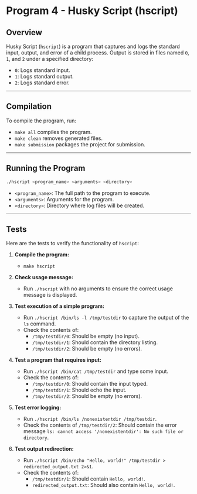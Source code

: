 # Program 4 - Husky Script (hscript)

## Overview
Husky Script (`hscript`) is a program that captures and logs the standard input, output, and error of a child process. Output is stored in files named `0`, `1`, and `2` under a specified directory:
- `0`: Logs standard input.
- `1`: Logs standard output.
- `2`: Logs standard error.

---

## Compilation
To compile the program, run:
   - `make all` compiles the program.
   - `make clean` removes generated files.
   - `make submission` packages the project for submission.

---

## Running the Program
```bash
./hscript <program_name> <arguments> <directory>
```

- `<program_name>`: The full path to the program to execute.
- `<arguments>`: Arguments for the program.
- `<directory>`: Directory where log files will be created.

---

## Tests
Here are the tests to verify the functionality of `hscript`:

1. **Compile the program:**
   - `make hscript`

2. **Check usage message:**
   - Run `./hscript` with no arguments to ensure the correct usage message is displayed.

3. **Test execution of a simple program:**
   - Run `./hscript /bin/ls -l /tmp/testdir` to capture the output of the `ls` command.
   - Check the contents of:
     - `/tmp/testdir/0`: Should be empty (no input).
     - `/tmp/testdir/1`: Should contain the directory listing.
     - `/tmp/testdir/2`: Should be empty (no errors).

4. **Test a program that requires input:**
   - Run `./hscript /bin/cat /tmp/testdir` and type some input.
   - Check the contents of:
     - `/tmp/testdir/0`: Should contain the input typed.
     - `/tmp/testdir/1`: Should echo the input.
     - `/tmp/testdir/2`: Should be empty (no errors).

5. **Test error logging:**
   - Run `./hscript /bin/ls /nonexistentdir /tmp/testdir`.
   - Check the contents of `/tmp/testdir/2`: Should contain the error message `ls: cannot access '/nonexistentdir': No such file or directory`.

6. **Test output redirection:**
   - Run `./hscript /bin/echo "Hello, world!" /tmp/testdir > redirected_output.txt 2>&1`.
   - Check the contents of:
     - `/tmp/testdir/1`: Should contain `Hello, world!`.
     - `redirected_output.txt`: Should also contain `Hello, world!`.
